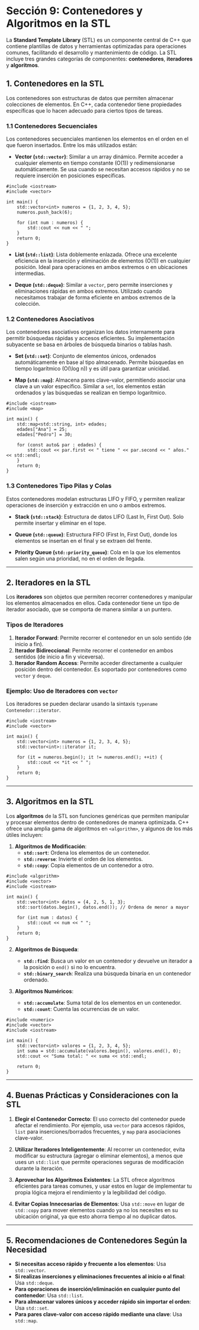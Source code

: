 
# Sección 9: Contenedores y Algoritmos en la STL

La **Standard Template Library** (STL) es un componente central de C++ que contiene plantillas de datos y herramientas optimizadas para operaciones comunes, facilitando el desarrollo y mantenimiento de código. La STL incluye tres grandes categorías de componentes: **contenedores**, **iteradores** y **algoritmos**.

## 1. Contenedores en la STL

Los contenedores son estructuras de datos que permiten almacenar colecciones de elementos. En C++, cada contenedor tiene propiedades específicas que lo hacen adecuado para ciertos tipos de tareas.

### 1.1 Contenedores Secuenciales

Los contenedores secuenciales mantienen los elementos en el orden en el que fueron insertados. Entre los más utilizados están:

- **Vector (`std::vector`)**: Similar a un array dinámico. Permite acceder a cualquier elemento en tiempo constante \(O(1)\) y redimensionarse automáticamente. Se usa cuando se necesitan accesos rápidos y no se requiere inserción en posiciones específicas.
  
```[code]
#include <iostream>
#include <vector>

int main() {
    std::vector<int> numeros = {1, 2, 3, 4, 5};
    numeros.push_back(6);

    for (int num : numeros) {
        std::cout << num << " ";
    }
    return 0;
}
```

- **List (`std::list`)**: Lista doblemente enlazada. Ofrece una excelente eficiencia en la inserción y eliminación de elementos \(O(1)\) en cualquier posición. Ideal para operaciones en ambos extremos o en ubicaciones intermedias.

- **Deque (`std::deque`)**: Similar a `vector`, pero permite inserciones y eliminaciones rápidas en ambos extremos. Utilizado cuando necesitamos trabajar de forma eficiente en ambos extremos de la colección.

### 1.2 Contenedores Asociativos

Los contenedores asociativos organizan los datos internamente para permitir búsquedas rápidas y accesos eficientes. Su implementación subyacente se basa en árboles de búsqueda binarios o tablas hash.

- **Set (`std::set`)**: Conjunto de elementos únicos, ordenados automáticamente en base al tipo almacenado. Permite búsquedas en tiempo logarítmico \(O(\log n)\) y es útil para garantizar unicidad.

- **Map (`std::map`)**: Almacena pares clave-valor, permitiendo asociar una clave a un valor específico. Similar a `set`, los elementos están ordenados y las búsquedas se realizan en tiempo logarítmico.

```[code]
#include <iostream>
#include <map>

int main() {
    std::map<std::string, int> edades;
    edades["Ana"] = 25;
    edades["Pedro"] = 30;

    for (const auto& par : edades) {
        std::cout << par.first << " tiene " << par.second << " años." << std::endl;
    }
    return 0;
}
```

### 1.3 Contenedores Tipo Pilas y Colas

Estos contenedores modelan estructuras LIFO y FIFO, y permiten realizar operaciones de inserción y extracción en uno o ambos extremos.

- **Stack (`std::stack`)**: Estructura de datos LIFO (Last In, First Out). Solo permite insertar y eliminar en el tope.
  
- **Queue (`std::queue`)**: Estructura FIFO (First In, First Out), donde los elementos se insertan en el final y se extraen del frente.
  
- **Priority Queue (`std::priority_queue`)**: Cola en la que los elementos salen según una prioridad, no en el orden de llegada.

---

## 2. Iteradores en la STL

Los **iteradores** son objetos que permiten recorrer contenedores y manipular los elementos almacenados en ellos. Cada contenedor tiene un tipo de iterador asociado, que se comporta de manera similar a un puntero.

### Tipos de Iteradores

1. **Iterador Forward**: Permite recorrer el contenedor en un solo sentido (de inicio a fin).
2. **Iterador Bidireccional**: Permite recorrer el contenedor en ambos sentidos (de inicio a fin y viceversa).
3. **Iterador Random Access**: Permite acceder directamente a cualquier posición dentro del contenedor. Es soportado por contenedores como `vector` y `deque`.

### Ejemplo: Uso de Iteradores con `vector`

Los iteradores se pueden declarar usando la sintaxis `typename Contenedor::iterator`.

```[code]
#include <iostream>
#include <vector>

int main() {
    std::vector<int> numeros = {1, 2, 3, 4, 5};
    std::vector<int>::iterator it;
    
    for (it = numeros.begin(); it != numeros.end(); ++it) {
        std::cout << *it << " ";
    }
    return 0;
}
```

---

## 3. Algoritmos en la STL

Los **algoritmos** de la STL son funciones genéricas que permiten manipular y procesar elementos dentro de contenedores de manera optimizada. C++ ofrece una amplia gama de algoritmos en `<algorithm>`, y algunos de los más útiles incluyen:

1. **Algoritmos de Modificación**:
   - **`std::sort`**: Ordena los elementos de un contenedor.
   - **`std::reverse`**: Invierte el orden de los elementos.
   - **`std::copy`**: Copia elementos de un contenedor a otro.
  
```[code]
#include <algorithm>
#include <vector>
#include <iostream>

int main() {
    std::vector<int> datos = {4, 2, 5, 1, 3};
    std::sort(datos.begin(), datos.end()); // Ordena de menor a mayor

    for (int num : datos) {
        std::cout << num << " ";
    }
    return 0;
}
```

2. **Algoritmos de Búsqueda**:
   - **`std::find`**: Busca un valor en un contenedor y devuelve un iterador a la posición o `end()` si no lo encuentra.
   - **`std::binary_search`**: Realiza una búsqueda binaria en un contenedor ordenado.

3. **Algoritmos Numéricos**:
   - **`std::accumulate`**: Suma total de los elementos en un contenedor.
   - **`std::count`**: Cuenta las ocurrencias de un valor.

```[code]
#include <numeric>
#include <vector>
#include <iostream>

int main() {
    std::vector<int> valores = {1, 2, 3, 4, 5};
    int suma = std::accumulate(valores.begin(), valores.end(), 0);
    std::cout << "Suma total: " << suma << std::endl;

    return 0;
}
```

---

## 4. Buenas Prácticas y Consideraciones con la STL

1. **Elegir el Contenedor Correcto**: El uso correcto del contenedor puede afectar el rendimiento. Por ejemplo, usa `vector` para accesos rápidos, `list` para inserciones/borrados frecuentes, y `map` para asociaciones clave-valor.

2. **Utilizar Iteradores Inteligentemente**: Al recorrer un contenedor, evita modificar su estructura (agregar o eliminar elementos), a menos que uses un `std::list` que permite operaciones seguras de modificación durante la iteración.

3. **Aprovechar los Algoritmos Existentes**: La STL ofrece algoritmos eficientes para tareas comunes, y usar estos en lugar de implementar tu propia lógica mejora el rendimiento y la legibilidad del código.

4. **Evitar Copias Innecesarias de Elementos**: Usa `std::move` en lugar de `std::copy` para mover elementos cuando ya no los necesites en su ubicación original, ya que esto ahorra tiempo al no duplicar datos.

---

## 5. Recomendaciones de Contenedores Según la Necesidad

- **Si necesitas acceso rápido y frecuente a los elementos**: Usa `std::vector`.
- **Si realizas inserciones y eliminaciones frecuentes al inicio o al final**: Usa `std::deque`.
- **Para operaciones de inserción/eliminación en cualquier punto del contenedor**: Usa `std::list`.
- **Para almacenar valores únicos y acceder rápido sin importar el orden**: Usa `std::set`.
- **Para pares clave-valor con acceso rápido mediante una clave**: Usa `std::map`.

